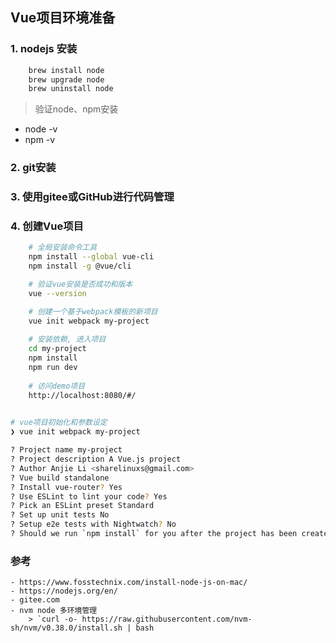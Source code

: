 ## Vue项目环境准备
### 1. nodejs 安装
```sh
    brew install node
    brew upgrade node
    brew uninstall node
```
  > 验证node、npm安装
  - node -v 
  - npm -v

### 2. git安装

### 3. 使用gitee或GitHub进行代码管理

### 4. 创建Vue项目
```sh
    # 全局安装命令工具
    npm install --global vue-cli
    npm install -g @vue/cli

    # 验证vue安装是否成功和版本
    vue --version

    # 创建一个基于webpack模板的新项目
    vue init webpack my-project
    
    # 安装依赖, 进入项目
    cd my-project
    npm install 
    npm run dev
    
    # 访问demo项目
    http://localhost:8080/#/
    
```

```sh
# vue项目初始化和参数设定
❯ vue init webpack my-project

? Project name my-project
? Project description A Vue.js project
? Author Anjie Li <sharelinuxs@gmail.com>
? Vue build standalone
? Install vue-router? Yes
? Use ESLint to lint your code? Yes
? Pick an ESLint preset Standard
? Set up unit tests No
? Setup e2e tests with Nightwatch? No
? Should we run `npm install` for you after the project has been created? (recommended) npm
```

### 参考
    - https://www.fosstechnix.com/install-node-js-on-mac/
    - https://nodejs.org/en/
    - gitee.com
    - nvm node 多环境管理
        > `curl -o- https://raw.githubusercontent.com/nvm-sh/nvm/v0.38.0/install.sh | bash
